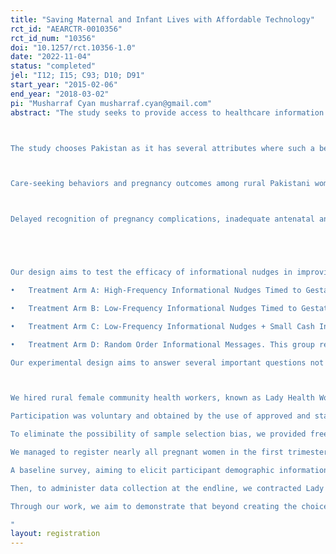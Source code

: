 ```yaml
---
title: "Saving Maternal and Infant Lives with Affordable Technology"
rct_id: "AEARCTR-0010356"
rct_id_num: "10356"
doi: "10.1257/rct.10356-1.0"
date: "2022-11-04"
status: "completed"
jel: "I12; I15; C93; D10; D91"
start_year: "2015-02-06"
end_year: "2018-03-02"
pi: "Musharraf Cyan musharraf.cyan@gmail.com"
abstract: "The study seeks to provide access to healthcare information and maternal and infant care services to rural women, a population subset known for low utilization of antenatal care and postnatal care, suboptimal hygiene and nutritional practices, susceptibility to cultural taboos affecting maternal and infant health and preference for traditional remedies of low efficacy over available treatment of ailments affecting their and their infant’s health. Technology will serve as two bridges for rural women. First, it will work as a bridge across low literacy barriers and provide healthcare information in a timely manner to rural women. Voice messages will be readily accessible to women in areas where female literacy is very low. Second, access to healthcare solutions and rural health workers over phone will bridge the barriers to access healthcare, including transport and cultural constraints. In order to study the efficacy of the solution for wider adoption in the public health system in Pakistan, the research will use a randomized controlled trial of application of voice message nudges, cellphone delivered healthcare messages to spur timely action to improve mother and infant health outcomes and document uptake of maternal health services.

The study chooses Pakistan as it has several attributes where such a behavioral economics intervention can be useful. In rural Pakistan, pregnancy-specific healthcare utilization from skilled professionals and facility delivery rates are pretty low. According to the most recent Pakistan Demographic Health Survey 2012-2013, prior to our intervention, more than two-thirds of pregnant women (73%) received at least one antenatal care during their pregnancy; however, only 36% of pregnant women had the recommended at least four antenatal care visits with dramatic differences between urban and rural areas, 62% and 26%, respectively. On the other hand, less than half of births (48%) took place in a health facility, with a wide gap between urban and rural 68% vs. 40%. Likewise, only 44% of rural births were delivered at a hospital or health clinic, whereas the ratio was 71% in urban births. Lastly, while 44% of rural women did not have any postnatal visits in the first two days after birth, the corresponding ratio was only 23% among urban women.

Care-seeking behaviors and pregnancy outcomes among rural Pakistani women are similar to those observed in other developing countries, making our findings immediately relevant to large parts of the world. For example, according to Demographic Health Surveys from 28 African countries,75% of pregnant women received at least one antenatal care, on average; and antenatal care utilization was even less than 50% in some countries such as Zimbabwe, Burkina Faso, and Ethiopia. Moreover, 38% of pregnant women received the recommended four or more antenatal care visits in Africa. Likewise, only 43% of births took place in a facility in sub-Saharan countries, where neonatal mortality rates are the highest in the world Finally, in low-income countries worldwide, only 37% of women received postnatal care within the first two days after birth. 

Delayed recognition of pregnancy complications, inadequate antenatal and postnatal care as well as eschewing facility deliveries are among the major factors leading to high maternal and neonatal mortality ratios in South Asia and sub-Saharan Africa However, these deaths could largely be prevented through behavioral modifications to health-seeking behaviors, including antenatal and postnatal care use from skilled professionals and facility deliveries. In this line, our intervention aims to advance pregnancy-related healthcare utilization via informational voice nudges among pregnant women in rural Pakistan with potential applicability to similar populations elsewhere. 


Our design aims to test the efficacy of informational nudges in improving maternal health knowledge and care uptake using voice messages as the medium of communication. We manipulate call frequency, message timing, and the provision of small financial incentives.  Participants received voice messages for up to 26 weeks, depending on the time of the recruitment. All treatments are implemented at the cluster level to minimize spillover effects across treatment arms. In this village-level cluster randomized controlled trial, we compare the outcomes of the four treatment arms, A, B, C, and D, to the control arm, E. We summarize the experimental design as follows:
•	Treatment Arm A: High-Frequency Informational Nudges Timed to Gestational Age. This group received two weekly messages timed to gestational age.
•	Treatment Arm B: Low-Frequency Informational Nudges Timed to Gestational Age. This group received one weekly message timed to gestational age. 
•	Treatment Arm C: Low-Frequency Informational Nudges + Small Cash Incentives. This group received one weekly message timed to gestational age. In addition, at the end of the weekly voice calls pertaining to the maternal healthcare literacy messages, the participants were offered a small financial incentive (20 Rupees) if they agreed to listen to a general health message by pressing ‘1’ on the keypad, displayed in Message Content Appendix B. If they accessed the additional information, it would give them a phone balance transfer of 20 Rupees (~USD 0.20). Therefore, Arm C assesses the value of financial incentives in boosting the efficacy of informational voice nudges.
•	Treatment Arm D: Random Order Informational Messages. This group received one message per week in a random order, i.e., the message content was not synchronized to the gestational age.
Our experimental design aims to answer several important questions not explored by large-scale RCTs conducted exclusively in the countryside of poor nations. The key question we investigate is whether and to what extent mobile phone-based informational nudges can help address behavioral impediments to pregnant women's maternity-specific care-seeking in such localities. Relatedly, arms A and B allow us to examine whether high- versus low-frequency informational messages have differential impacts on knowledge and behavioral outcomes.

We hired rural female community health workers, known as Lady Health Workers (LHW), to administer the recruitment protocol to the rural women in the study villages. We deployed them to visit every household in their locality to identify and register pregnant women. In each village (cluster) of the sample, we targeted to reach all the pregnant women who were in the first trimester of pregnancy. 
Participation was voluntary and obtained by the use of approved and standard informed consent procedures. Accordingly, a printed informed consent form was read and explained in the local language to the women. Individuals who granted consent were registered. Given that LHWs have been institutionalized and reasonably acceptable in rural Pakistan (Douthwaite and Ward, 2005), we did not face any resistance to participation in our study. Initially, 1556 women were recruited in 403 villages in Pakistan's Chakwal and Swabi districts. Following this, the villages (clusters) were randomly assigned to five arms, four treatment (A, B, C, D) arms, and a control group.
To eliminate the possibility of sample selection bias, we provided free mobile phones to 300 participants who did not have one because our interventions required access to a mobile phone. If any participant had access to another family member’s cellphone, that number was recorded for women who reported that they could receive calls on it. In addition to the phone number of the participants, their preferred times, and days to receive calls throughout the week were recorded to increase the likelihood that women, including those having partial access to shared phones, could listen to the messages.
We managed to register nearly all pregnant women in the first trimester of their pregnancy at the time of recruitment and provided a mobile phone to those who did not have one. Thus, we are confident that our sample is representative of the study population at hand and is scalable to hundreds of millions of women in similar conditions in South Asia and Sub-Saharan Africa.
A baseline survey, aiming to elicit participant demographic information, household characteristics, and maternal history, was administered by LHWs in person to each of the 1556 subjects at the time of recruitment.
Then, to administer data collection at the endline, we contracted Lady Health Visitors (LHVs), trained as skilled birth attendants, to ensure the accuracy of the endline information as more specific information on delivery and conditions around it was needed. The LHVs collected data using an Android cellphone application developed to ensure the accurate and standardized administration of the endline survey. It was successfully administered to 1,399 participants, gathering pregnancy-specific health knowledge and care utilization, such as prenatal care, facility delivery, and postnatal care.
Through our work, we aim to demonstrate that beyond creating the choice of modern maternal care in the close vicinities of pregnant women, women in rural areas need to be equipped with health literacy, without which the available healthcare choices may not be appropriately legible to them. Health literacy is likely to change malformed opinions and manifests healthcare choices in bold relief, allowing women to adopt health behaviors beneficial to them and their newborns. In some ways, health literacy can allow for accurate reading of the choice architecture available to pregnant mothers, otherwise seen through the translucency of free-flowing opinions.
"
layout: registration
---
```


